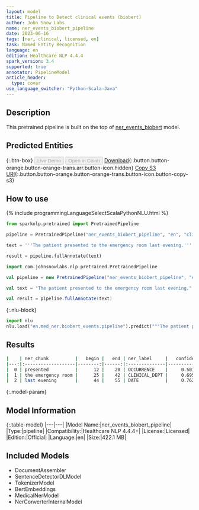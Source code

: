 ```yaml
---
layout: model
title: Pipeline to Detect clinical events (biobert)
author: John Snow Labs
name: ner_events_biobert_pipeline
date: 2023-06-16
tags: [ner, clinical, licensed, en]
task: Named Entity Recognition
language: en
edition: Healthcare NLP 4.4.4
spark_version: 3.4
supported: true
annotator: PipelineModel
article_header:
  type: cover
use_language_switcher: "Python-Scala-Java"
---
```


## Description

This pretrained pipeline is built on the top of [ner_events_biobert](https://nlp.johnsnowlabs.com/2021/04/01/ner_events_biobert_en.html) model.

## Predicted Entities



{:.btn-box}
<button class="button button-orange" disabled>Live Demo</button>
<button class="button button-orange" disabled>Open in Colab</button>
[Download](https://s3.amazonaws.com/auxdata.johnsnowlabs.com/clinical/models/ner_events_biobert_pipeline_en_4.4.4_3.4_1686928016355.zip){:.button.button-orange.button-orange-trans.arr.button-icon.hidden}
[Copy S3 URI](s3://auxdata.johnsnowlabs.com/clinical/models/ner_events_biobert_pipeline_en_4.4.4_3.4_1686928016355.zip){:.button.button-orange.button-orange-trans.button-icon.button-copy-s3}

## How to use

<div class="tabs-box" markdown="1">
{% include programmingLanguageSelectScalaPythonNLU.html %}

```python
from sparknlp.pretrained import PretrainedPipeline

pipeline = PretrainedPipeline("ner_events_biobert_pipeline", "en", "clinical/models")

text = '''The patient presented to the emergency room last evening.'''

result = pipeline.fullAnnotate(text)
```
```scala
import com.johnsnowlabs.nlp.pretrained.PretrainedPipeline

val pipeline = new PretrainedPipeline("ner_events_biobert_pipeline", "en", "clinical/models")

val text = "The patient presented to the emergency room last evening."

val result = pipeline.fullAnnotate(text)
```


{:.nlu-block}
```python
import nlu
nlu.load("en.med_ner.biobert_events.pipeline").predict("""The patient presented to the emergency room last evening.""")
```

</div>

## Results

```bash
|    | ner_chunk          |   begin |   end | ner_label     |   confidence |
|---:|:-------------------|--------:|------:|:--------------|-------------:|
|  0 | presented          |      12 |    20 | OCCURRENCE    |     0.5019   |
|  1 | the emergency room |      25 |    42 | CLINICAL_DEPT |     0.695333 |
|  2 | last evening       |      44 |    55 | DATE          |     0.7621   |
```

{:.model-param}
## Model Information

{:.table-model}
|---|---|
|Model Name:|ner_events_biobert_pipeline|
|Type:|pipeline|
|Compatibility:|Healthcare NLP 4.4.4+|
|License:|Licensed|
|Edition:|Official|
|Language:|en|
|Size:|422.1 MB|

## Included Models

- DocumentAssembler
- SentenceDetectorDLModel
- TokenizerModel
- BertEmbeddings
- MedicalNerModel
- NerConverterInternalModel